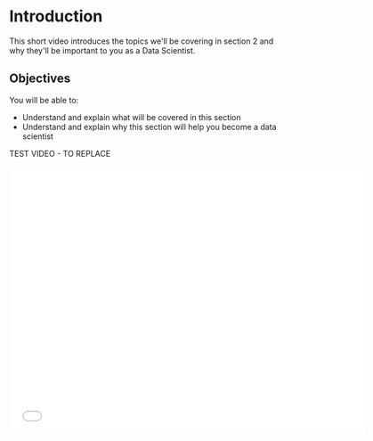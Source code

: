 
# Introduction
This short video introduces the topics we'll be covering in section 2 and why they'll be important to you as a Data Scientist.

## Objectives
You will be able to:
* Understand and explain what will be covered in this section 
* Understand and explain why this section will help you become a data scientist

TEST VIDEO - TO REPLACE <br />

<iframe width="640" height="480" src="//www.youtube.com/embed/ao532DhZWiY?rel=0" frameborder="0" allowfullscreen></iframe>
